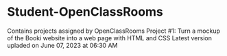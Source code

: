 # Student-OpenClassRooms
Contains projects assigned by OpenClassRooms
Project #1: Turn a mockup of the Booki website 
into a web page with HTML and CSS
Latest version upladed on June 07, 2023 at 06:30 AM
